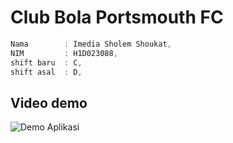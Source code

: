 # Club Bola Portsmouth FC

```js
Nama        : Imedia Sholem Shoukat,
NIM         : H1D023088,
shift baru  : C,
shift asal  : D, 
```

## Video demo
![Demo Aplikasi]()